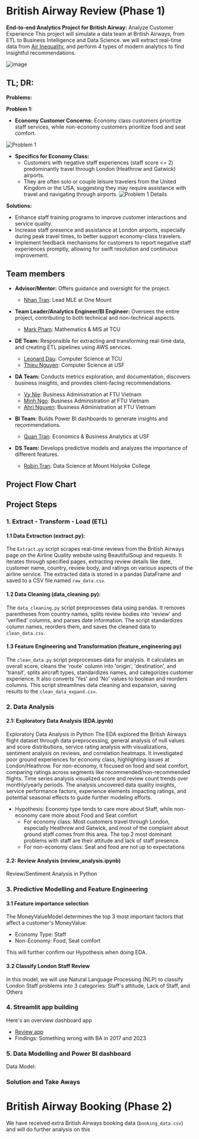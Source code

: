 # British Airway Review (Phase 1)
**End-to-end Analytics Project for British Airway:** Analyze Customer Experience
This project will simulate a data team at British Airways, from ETL to Business Intelligence and Data Science. we will extract real-time data from [Air Inequality](https://www.airlinequality.com/airline-reviews/british-airways), and perform 4 types of modern analytics to find insightful recommendations.

![image](https://github.com/MarkPhamm/British-Airway/assets/99457952/919f1671-e640-4308-a908-8070585ded96)
## TL; DR:
**Problems:**

**Problem 1:**
- **Economy Customer Concerns:** Economy class customers prioritize staff services, while non-economy customers prioritize food and seat comfort.
  
![Problem 1](https://github.com/MarkPhamm/British-Airway/assets/99457952/fad27d46-f9c1-4187-94af-02da65d3f10b)

- **Specifics for Economy Class:**
  - Customers with negative staff experiences (staff score <= 2) predominantly travel through London (Heathrow and Gatwick) airports.
  - They are often solo or couple leisure travelers from the United Kingdom or the USA, suggesting they may require assistance with travel and navigating through airports.
                ![Problem 1 Details](https://github.com/MarkPhamm/British-Airway/assets/99457952/665ff202-218a-4862-a130-98ce4c8584b9)

**Solutions:**
- Enhance staff training programs to improve customer interactions and service quality.
- Increase staff presence and assistance at London airports, especially during peak travel times, to better support economy-class travelers.
- Implement feedback mechanisms for customers to report negative staff experiences promptly, allowing for swift resolution and continuous improvement.

## Team members

* **Advisor/Mentor:** Offers guidance and oversight for the project.
  * [Nhan Tran](https://www.linkedin.com/in/panicpotatoe/): Lead MLE at One Mount

* **Team Leader/Analytics Engineer/BI Engineer:** Oversees the entire project, contributing to both technical and non-technical aspects.
  * [Mark Pham](https://www.linkedin.com/in/minhbphamm/): Mathematics & MIS at TCU

* **DE Team:** Responsible for extracting and transforming real-time data, and creating ETL pipelines using AWS services.
  * [Leonard Dau](https://www.linkedin.com/in/leonard-dau-722399238/): Computer Science at TCU
  * [Thieu Nguyen](https://www.linkedin.com/in/thieunguyen1402/): Computer Science at USF

* **DA Team:** Conducts metrics exploration, and documentation, discovers business insights, and provides client-facing recommendations.
  * [Vy Nie](https://www.linkedin.com/in/vy-nie-712731227/): Business Administration at FTU Vietnam
  * [Minh Ngo](https://www.linkedin.com/in/ngovoanhminh/): Business Administration at FTU Vietnam
  * [Ahri Nguyen](https://www.linkedin.com/in/aringuyen26/?fbclid=IwAR2k9TjhUZ8QiMywx5VoBI1QWri5Q3g8dgjYwUk6N9iHMVSSZFSn0n42QGg): Business Administration at FTU Vietnam

* **BI Team:** Builds Power BI dashboards to generate insights and recommendations.
  * [Quan Tran](https://www.linkedin.com/in/hquantran/): Economics & Business Analytics at USF

* **DS Team:** Develops predictive models and analyzes the importance of different features.
  * [Robin Tran](https://www.linkedin.com/in/robin-tran/): Data Science at Mount Holyoke College

## Project Flow Chart

## Project Steps
### 1. Extract - Transform - Load (ETL)
#### 1.1 Data Extraction (extract.py):
The `Extract.py` script scrapes real-time reviews from the British Airways page on the Airline Quality website using BeautifulSoup and requests. It iterates through specified pages, extracting review details like date, customer name, country, review body, and ratings on various aspects of the airline service. The extracted data is stored in a pandas DataFrame and saved to a CSV file named `raw_data.csv`.

#### 1.2 Data Cleaning (data_cleaning.py):
The `data_cleaning.py` script preprocesses data using pandas. It removes parentheses from country names, splits review bodies into 'review' and 'verified' columns, and parses date information. The script standardizes column names, reorders them, and saves the cleaned data to `clean_data.csv`.

#### 1.3 Feature Engineering and Transformation (feature_engineering.py)
The `clean_data.py` script preprocesses data for analysis. It calculates an overall score, cleans the 'route' column into 'origin', 'destination', and 'transit', splits aircraft types, standardizes names, and categorizes customer experience. It also converts 'Yes' and 'No' values to boolean and reorders columns. This script streamlines data cleaning and expansion, saving results to the `clean_data_expand.csv`.

### 2. Data Analysis
#### 2.1: Exploratory Data Analysis (EDA.ipynb)
Exploratory Data Analysis in Python
The EDA explored the British Airways flight dataset through data preprocessing, general analysis of null values and score distributions, service rating analysis with visualizations, sentiment analysis on reviews, and correlation heatmaps. It investigated poor ground experiences for economy class, highlighting issues at London/Heathrow. For non-economy, it focused on food and seat comfort, comparing ratings across segments like recommended/non-recommended flights. Time series analysis visualized score and review count trends over monthly/yearly periods. The analysis uncovered data quality insights, service performance factors, experience elements impacting ratings, and potential seasonal effects to guide further modeling efforts.
 
* Hypothesis: Economy type tends to care more about Staff, while non-economy care more about Food and Seat comfort
  * For economy class: Most customers travel through London, especially Heathrow and Gatwick, and most of the complaint about ground staff comes from this area. The top 2 most dominant problems with staff are their attitude and lack of staff presence.
  * For non-economy class: Seat and food are not up to expectations
 
#### 2.2: Review Analysis (review_analysis.ipynb)
Review/Sentiment Analysis in Python

### 3. Predictive Modelling and Feature Engineering
#### 3.1 Feature importance selection
The MoneyValueModel determines the top 3 most important factors that affect a customer's MoneyValue:
* Economy Type: Staff
* Non-Economy: Food, Seat comfort

This will further confirm our Hypothesis when doing EDA. 
#### 3.2 Classify London Staff Review 
In this model, we will use Natural Language Processing (NLP) to classify London Staff problems into 3 categories: Staff's attitude, Lack of Staff, and Others

### 4. Streamlit app building
Here's an overview dashboard app 
* [Review app](https://ba-review.streamlit.app/)
* Findings: Something wrong with BA in 2017 and 2023

### 5. Data Modelling and Power BI dashboard
Data Model: 

### Solution and Take Aways


# British Airway Booking (Phase 2)
We have received extra British Airways booking data (`booking_data.csv`) and will do further analysis on this







